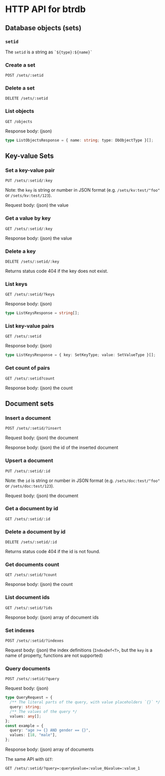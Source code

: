 # HTTP API for btrdb

## Database objects (sets)

### `setid`

The `setid` is a string as `` `${type}:${name}` ``

### Create a set

`POST /sets/:setid`

### Delete a set

`DELETE /sets/:setid`

### List objects

`GET /objects`

Response body: (json)

```ts
type ListObjectsResponse = { name: string; type: DbObjectType }[];
```

## Key-value Sets

### Set a key-value pair

`PUT /sets/:setid/:key`

Note: the `key` is string or number in JSON format (e.g. `/sets/kv:test/"foo"`
or `/sets/kv:test/123`).

Request body: (json) the value

### Get a value by key

`GET /sets/:setid/:key`

Response body: (json) the value

### Delete a key

`DELETE /sets/:setid/:key`

Returns status code 404 if the key does not exist.

### List keys

`GET /sets/:setid/?keys`

Response body: (json)

```ts
type ListKeysResponse = string[];
```

### List key-value pairs

`GET /sets/:setid`

Response body: (json)

```ts
type ListKeysResponse = { key: SetKeyType; value: SetValueType }[];
```

### Get count of pairs

`GET /sets/:setid?count`

Response body: (json) the count

## Document sets

### Insert a document

`POST /sets/:setid/?insert`

Request body: (json) the document

Response body: (json) the id of the inserted document

### Upsert a document

`PUT /sets/:setid/:id`

Note: the `id` is string or number in JSON format (e.g. `/sets/doc:test/"foo"`
or `/sets/doc:test/123`).

Request body: (json) the document

### Get a document by id

`GET /sets/:setid/:id`

### Delete a document by id

`DELETE /sets/:setid/:id`

Returns status code 404 if the id is not found.

### Get documents count

`GET /sets/:setid/?count`

Response body: (json) the count

### List document ids

`GET /sets/:setid/?ids`

Response body: (json) array of document ids

### Set indexes

`POST /sets/:setid/?indexes`

Request body: (json) the index definitions (`IndexDef<T>`, but the `key` is a
name of property, functions are not supported)

### Query documents

`POST /sets/:setid/?query`

Request body: (json)

```ts
type QueryRequest = {
  /** The literal parts of the query, with value placeholders `{}` */
  query: string;
  /** The values of the query */
  values: any[];
};
const example = {
  query: "age >= {} AND gender == {}",
  values: [18, "male"],
};
```

Response body: (json) array of documents

The same API with `GET`:

`GET /sets/:setid/?query=:query&value=:value_0&value=:value_1`
